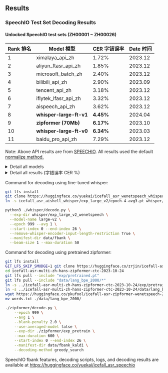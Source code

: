 ## Results

### SpeechIO Test Set Decoding Results




#### **Unlocked** SpeechIO test sets (ZH00001 ~ ZH00026)
| Rank 排名 | Model 模型 | CER 字错误率 | Date 时间 |
| --- | --- | --- | --- |
| 1 | ximalaya_api_zh | 1.72% | 2023.12 |
| 2 | aliyun_ftasr_api_zh | 1.85% | 2023.12 |
| 3 | microsoft_batch_zh | 2.40% | 2023.12 |
| 4 | bilibili_api_zh | 2.90% | 2023.09 |
| 5 | tencent_api_zh | 3.18% | 2023.12 |
| 6 | iflytek_lfasr_api_zh | 3.32% | 2023.12 |
| 7 | aispeech_api_zh | 3.62% | 2023.12 |
| 8 | **whisper-large-ft-v1** | **4.45%** | 2024.04 |
| 9 | **zipformer (70Mb)** | **6.17%** | 2023.10 |
| 10 | **whisper-large-ft-v0**  | **6.34%** | 2023.03 |
| 11 | baidu_pro_api_zh | 7.29% | 2023.12 |

Note: Above API results are from [SPEECHIO](https://github.com/SpeechColab/Leaderboard). All results used the default [normalize method.](https://github.com/SpeechColab/Leaderboard/blob/master/utils/benchmark.sh#L67) 

<details><summary> Detail all models </summary><p>

| Model | Training Set | Note |
|----------------------------------------------------------------------------------------------------------|---------------|-----------------------------------------------------|
|[zipformer](https://huggingface.co/zrjin/icefall-asr-multi-zh-hans-zipformer-ctc-2023-10-24)| multi-hans-zh | decoding with transducer head and blank penalty 2.0 |
|[whisper-large-ft-v0](https://huggingface.co/yuekai/icefall_asr_wenetspeech_whisper)| wenetspeech | |
|[whisper-large-ft-v1](https://huggingface.co/yuekai/icefall_asr_multi-hans-zh_whisper)|wenetspeech(updated), other multi-hans-zh exclude datatang 200h|[wenetspeech update method](https://github.com/k2-fsa/icefall/blob/master/egs/wenetspeech/ASR/local/fix_manifest.py)|

</details>


<details><summary> Detail all results (字错误率 CER %) </summary><p>

| Test Set ID          | 测试场景&内容领域             | bilibili_api_zh (2023.09)  | whisper-large-ft-v0 | whisper-large-ft-v1 | zipformer |
|----------------------|-------------------------------|-----------------|---------|-----------|-----------|
| Avg (01-26)          |                              |  2.9            | 6.34    | 4.45      | 6.17      |
| SPEECHIO_ASR_ZH00001 | 新闻联播                       | 0.54            | 1.42    | 1.11      | 1.37      |
| SPEECHIO_ASR_ZH00002 | 访谈 鲁豫有约                  | 2.78            | 4.76    | 3.25      | 4.67      |
| SPEECHIO_ASR_ZH00003 | 电视节目 天下足球              | 0.81            | 2.17    | 1.64      | 2.71      |
| SPEECHIO_ASR_ZH00004 | 场馆演讲 罗振宇跨年            | 1.48            | 2.53    | 1.91      | 2.54      |
| SPEECHIO_ASR_ZH00005 | 在线教育 李永乐 科普           | 1.47            | 4.27    | 1.98      | 3.12      |
| SPEECHIO_ASR_ZH00006 | 直播 王者荣耀 张大仙&骚白      | 5.85            | 12.55   | 9.28      | 12.86     |
| SPEECHIO_ASR_ZH00007 | 直播 带货 李佳琪&薇娅          | 6.19            | 13.38   | 11.14     | 14.58     |
| SPEECHIO_ASR_ZH00008 | 线下培训 老罗语录              | 3.68            | 9.56    | 7.47      | 9.05      |
| SPEECHIO_ASR_ZH00009 | 播客 故事FM                    | 3.18            | 5.66    | 3.78      | 5.4       |
| SPEECHIO_ASR_ZH00010 | 播客 创业内幕                  | 3.51            | 7.84    | 4.32      | 6.4       |
| SPEECHIO_ASR_ZH00011 | 在线教育 罗翔 刑法法考         | 1.77            | 3.22    | 2.49      | 3.12      |
| SPEECHIO_ASR_ZH00012 | 在线教育 张雪峰 考研           | 2.11            | 5.98    | 3.09      | 4.41      |
| SPEECHIO_ASR_ZH00013 | 短视频 影剪 谷阿莫&牛叔说电影  | 2.97            | 5.91    | 3.78      | 6.56      |
| SPEECHIO_ASR_ZH00014 | 短视频 美式&烹饪               | 3.56            | 6.03    | 5.28      | 8.14      |
| SPEECHIO_ASR_ZH00015 | 评书 单田芳 白眉大侠           | 4.72            | 8.77    | 7.97      | 9.1       |
| SPEECHIO_ASR_ZH00016 | 相声 德云社专场                | 3.01            | 5.24    | 4.41      | 5.59      |
| SPEECHIO_ASR_ZH00017 | 脱口秀 吐槽大会                | 2.93            | 7.05    | 3.27      | 5.17      |
| SPEECHIO_ASR_ZH00018 | 少儿卡通 小猪佩奇&熊出没       | 1.98            | 3.53    | 3.21      | 4.15      |
| SPEECHIO_ASR_ZH00019 | 体育赛事解说 NBA比赛           | 2.32            | 6.89    | 4.24      | 6.66      |
| SPEECHIO_ASR_ZH00020 | 纪录片 篮球人物                | 1.51            | 4.16    | 2.96      | 4.2       |
| SPEECHIO_ASR_ZH00021 | 短视频 汽车之家 汽车评测      | 1.75            | 4.77    | 2.77      | 4.17      |
| SPEECHIO_ASR_ZH00022 | 短视频 小艾大叔 豪宅带看       | 3.29            | 6.35    | 5.66      | 6.72      |
| SPEECHIO_ASR_ZH00023 | 短视频 开箱视频 Zeal&无聊开箱  | 2.18            | 8.99    | 4.45      | 7.94      |
| SPEECHIO_ASR_ZH00024 | 短视频 付老师 农业种植         | 4.80            | 10.81   | 6.25      | 8.64      |
| SPEECHIO_ASR_ZH00025 | 线下课堂 石国鹏 古希腊哲学     | 3.32            | 8.41    | 5.8       | 8.54      |
| SPEECHIO_ASR_ZH00026 | 广播电台节目 张震鬼故事        | 3.70            | 4.52    | 4.11      | 4.67      |
</details>


Command for decoding using fine-tuned whisper:
```bash
git lfs install
git clone https://huggingface.co/yuekai/icefall_asr_wenetspeech_whisper
ln -s icefall_asr_aishell_whisper/exp_large_v2/epoch-4-avg3.pt whisper/exp_large_v2_wenetspeech/epoch-999.pt

python3 ./whisper/decode.py \
  --exp-dir whisper/exp_large_v2_wenetspeech \
  --model-name large-v2 \
  --epoch 999 --avg 1 \
  --start-index 0 --end-index 26 \
  --remove-whisper-encoder-input-length-restriction True \
  --manifest-dir data/fbank \
  --beam-size 1 --max-duration 50
```
Command for decoding using pretrained zipformer:
```bash
git lfs install
GIT_LFS_SKIP_SMUDGE=1 git clone https://huggingface.co/zrjin/icefall-asr-multi-zh-hans-zipformer-ctc-2023-10-24
cd icefall-asr-multi-zh-hans-zipformer-ctc-2023-10-24
git lfs pull --include "exp/pretrained.pt"
git lfs pull --include "data/lang_bpe_2000/*"
ln -s ../icefall-asr-multi-zh-hans-zipformer-ctc-2023-10-24/exp/pretrained.pt zipformer/exp_pretrain/epoch-999.pt
ln -s ../icefall-asr-multi-zh-hans-zipformer-ctc-2023-10-24/data/lang_bpe_2000/ ./data
wget https://huggingface.co/pkufool/icefall-asr-zipformer-wenetspeech-20230615/resolve/main/data/lang_char/words.txt
mv words.txt ./data/lang_bpe_2000/

./zipformer/decode.py \
    --epoch 999 \
    --avg 1 \
    --blank-penalty 2.0 \
    --use-averaged-model false \
    --exp-dir ./zipformer/exp_pretrain \
    --max-duration 600 \
    --start-index 0 --end-index 26 \
    --manifest-dir data/fbank_kaldi \
    --decoding-method greedy_search
```

SpeechIO fbank features, decoding scripts, logs, and decoding results
are available at
<https://huggingface.co/yuekai/icefall_asr_speechio>
